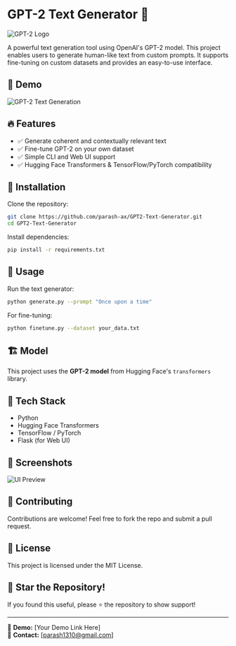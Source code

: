 # GPT-2 Text Generator 🚀

![GPT-2 Logo](https://cdn.analyticsvidhya.com/wp-content/uploads/2023/07/11-Oct-2022-1200x600_SoHY84J.jpg)

A powerful text generation tool using OpenAI's GPT-2 model. This project enables users to generate human-like text from custom prompts. It supports fine-tuning on custom datasets and provides an easy-to-use interface.

## 🎥 Demo
![GPT-2 Text Generation](https://media.giphy.com/media/QTfX9Ejfra3ZmNxh6B/giphy.gif)

## 🔥 Features
- ✅ Generate coherent and contextually relevant text
- ✅ Fine-tune GPT-2 on your own dataset
- ✅ Simple CLI and Web UI support
- ✅ Hugging Face Transformers & TensorFlow/PyTorch compatibility

## 🚀 Installation

Clone the repository:
```bash
git clone https://github.com/parash-ax/GPT2-Text-Generator.git
cd GPT2-Text-Generator
```

Install dependencies:
```bash
pip install -r requirements.txt
```

## 🎯 Usage

Run the text generator:
```bash
python generate.py --prompt "Once upon a time"
```

For fine-tuning:
```bash
python finetune.py --dataset your_data.txt
```

## 🏗️ Model
This project uses the **GPT-2 model** from Hugging Face's `transformers` library.

## 📌 Tech Stack
- Python
- Hugging Face Transformers
- TensorFlow / PyTorch
- Flask (for Web UI)

## 📸 Screenshots
![UI Preview](https://your-image-link-here.com/ui-preview.png)

## 🤝 Contributing
Contributions are welcome! Feel free to fork the repo and submit a pull request.

## 📜 License
This project is licensed under the MIT License.

## 🌟 Star the Repository!
If you found this useful, please ⭐ the repository to show support!

---

🔗 **Demo:** [Your Demo Link Here]  
📧 **Contact:** [parash1310@gmail.com]
